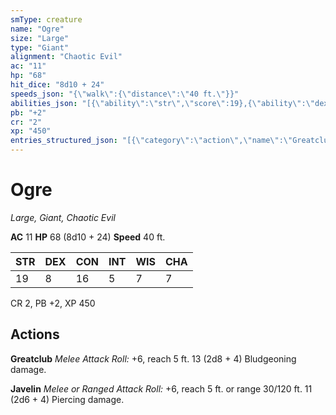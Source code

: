 ```yaml
---
smType: creature
name: "Ogre"
size: "Large"
type: "Giant"
alignment: "Chaotic Evil"
ac: "11"
hp: "68"
hit_dice: "8d10 + 24"
speeds_json: "{\"walk\":{\"distance\":\"40 ft.\"}}"
abilities_json: "[{\"ability\":\"str\",\"score\":19},{\"ability\":\"dex\",\"score\":8},{\"ability\":\"con\",\"score\":16},{\"ability\":\"int\",\"score\":5},{\"ability\":\"wis\",\"score\":7},{\"ability\":\"cha\",\"score\":7}]"
pb: "+2"
cr: "2"
xp: "450"
entries_structured_json: "[{\"category\":\"action\",\"name\":\"Greatclub\",\"text\":\"*Melee Attack Roll:* +6, reach 5 ft. 13 (2d8 + 4) Bludgeoning damage.\"},{\"category\":\"action\",\"name\":\"Javelin\",\"text\":\"*Melee or Ranged Attack Roll:* +6, reach 5 ft. or range 30/120 ft. 11 (2d6 + 4) Piercing damage.\"}]"
---
```


# Ogre
*Large, Giant, Chaotic Evil*

**AC** 11
**HP** 68 (8d10 + 24)
**Speed** 40 ft.

| STR | DEX | CON | INT | WIS | CHA |
| --- | --- | --- | --- | --- | --- |
| 19 | 8 | 16 | 5 | 7 | 7 |

CR 2, PB +2, XP 450

## Actions

**Greatclub**
*Melee Attack Roll:* +6, reach 5 ft. 13 (2d8 + 4) Bludgeoning damage.

**Javelin**
*Melee or Ranged Attack Roll:* +6, reach 5 ft. or range 30/120 ft. 11 (2d6 + 4) Piercing damage.
